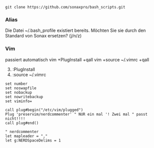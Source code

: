 ```
git clone https://github.com/sonaxpro/bash_scripts.git
```

### Alias

Die Datei ~/.bash_profile existiert bereits. Möchten Sie sie durch den Standard von Sonax ersetzen? (j/n/z)


### Vim
passiert automatisch
vim +PlugInstall +qall
vim +source ~/.vimrc +qall

3. :PlugInstall
4. :source ~/.vimrc



```
set number
set noswapfile
set nobackup
set nowritebackup
set viminfo=

call plug#begin("/etc/vim/plugged")
Plug 'preservim/nerdcommenter' " NUR ein mal '! Zwei mal " passt nicht!!!!
call plug#end()

" nerdcommenter
let mapleader = ","
let g:NERDSpaceDelims = 1 
```
